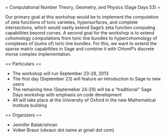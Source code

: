 = Computational Number Theory, Geometry, and Physics (Sage Days 53) =

Our primary goal at this workshop would be to implement the computation of zeta functions of toric varieties, hypersurfaces, and complete intersections, which would vastly extend Sage’s zeta function computing capabilities beyond curves. A second goal for the workshop is to extend cohomology computations from toric line bundles to hypercohomology of complexes of (sums of) toric line bundles. For this, we want to extend the sparse matrix capabilities in Sage and combine it with CHomP’s discrete morse complex implementation.

== Particulars ==

  * The workshop will run September 23-29, 2013
  * The first day (September 23) will feature an introduction to Sage to new users
  * The remaining time (Septemeber 24-29) will be a "traditional" Sage Days workshop with emphasis on code development
  * All will take place at the University of Oxford in the new Mathematical Institute building

== Organizers ==

  * Jennifer Balakrishnan 
  * Volker Braun (vbraun dot name at gmail dot com)
